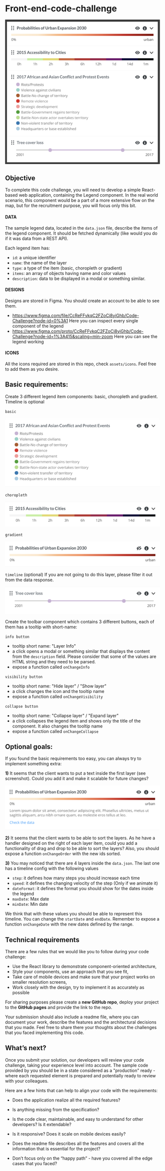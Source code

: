 # Front-end-code-challenge

![legend](assets/images/legend.png)


## Objective
To complete this code challenge, you will need to develop a simple React-based web application, containing the Legend component. In the real world scenario, this component would be a part of a more extensive flow on the map, but for the recruitment purpose, you will focus only this bit.

#### DATA
The sample legend data, located in the `data.json` file, describe the items of the legend component. It should be fetched dynamically (like would you do if it was data from a REST API).

Each legend item has:
- `id`: a unique identifier
- `name`: the name of the layer
- `type`: a type of the item (basic, choropleth or gradient)
- `items`: an array of objects having name and color values
- `description`: data to be displayed in a modal or something similar.

#### DESIGNS
Designs are stored in Figma. You should create an account to be able to see them.

- https://www.figma.com/file/CcReFFvkqC2FZoCi8yiGhb/Code-Challenge?node-id=0%3A1 Here you can inspect every single component of the legend
- https://www.figma.com/proto/CcReFFvkqC2FZoCi8yiGhb/Code-Challenge?node-id=1%3A415&scaling=min-zoom Here you can see the legend working

#### ICONS
All the icons required are stored in this repo, check `assets/icons`. Feel free to add them as you desire.


## Basic requirements:
Create 3 different legend item components: basic, choropleth and gradient. Timeline is optional

`basic`

![basic](assets/images/basic.png)

`choropleth`

![choropleth](assets/images/choropleth.png)

`gradient`

![gradient](assets/images/gradient.png)

`timeline` (optional)
If you are not going to do this layer, please filter it out from the data response.

![timeline](assets/images/timeline.png)

Create the toolbar component which contains 3 different buttons, each of them has a tooltip with short-name:

`info button`
  - tooltip short name: "Layer Info"
  - a click opens a modal or something similar that displays the content from the `description` field. Please consider that some of the values are HTML string and they need to be parsed.
  - expose a function called `onChangeInfo`

`visibility button`
  - tooltip short name: "Hide layer" / "Show layer"
  - a click changes the icon and the tooltip name
  - expose a function called `onChangeVisibility`

`collapse button`
  - tooltip short name: "Collapse layer" / "Expand layer"
  - a click collapses the legend item and shows only the title of the component. It also changes the tooltip name
  - expose a function called `onChangeCollapse`

## Optional goals:
If you found the basic requirements too easy, you can always try to implement something extra:

**1)** It seems that the client wants to put a text inside the first layer (see screenshot). Could you add it and make it scalable for future changes?

![additional-text](assets/images/additional-text.png)


**2)** It seems that the client wants to be able to sort the layers. As he have a handler designed on the right of each layer item, could you add a functionality of drag and drop to be able to sort the layers? Also, you should expose a function `onChangeOrder` with the new ids sorted.


**3)** You may noticed that there are 4 layers inside the `data.json`. The last one has a timeline config with the following values
- `step`: it defines how many steps you should increase each time
- `speed`: it defines the changing velocity of the step (Only if we animate it)
- `dateFormat`: it defines the format you should show for the dates inside the legend
- `maxDate`: Max date
- `minDate`: Min date

We think that with these values you should be able to represent this timeline. You can change the `startDate` and `endDate`. Remember to expose a function `onChangeDate` with the new dates defined by the range.






## Technical requirements
There are a few rules that we would like you to follow during your code challenge:
  - Use the React library to demonstrate component-oriented architecture,
  - Style your components, use an approach that you see fit,
  - Take care of mobile devices and make sure that your project works on smaller resolution screens,
  - Work closely with the design, try to implement it as accurately as possible

For sharing purposes please create a **new GitHub repo**, deploy your project to the **GitHub pages** and provide the link to the repo.

Your submission should also include a readme file, where you can document your work, describe the features and the architectural decisions that you made. Feel free to share there your thoughts about the challenges that you faced implementing this code.


## What’s next?
Once you submit your solution, our developers will review your code challenge, taking your experience level into account. The sample code provided by you should be in a state considered as a "production" ready - where each requested element is prepared and potentially ready to review with your colleagues.

Here are a few hints that can help to align your code with the requirements:
- Does the application realize all the required features?
- Is anything missing from the specification?

- Is the code clear, maintainable, and easy to understand for other developers? Is it extendable?
- Is it responsive? Does it scale on mobile devices easily?
- Does the readme file describes all the features and covers all the information that is essential for the project?
- Don’t focus only on the “happy path” - have you covered all the edge cases that you faced?
